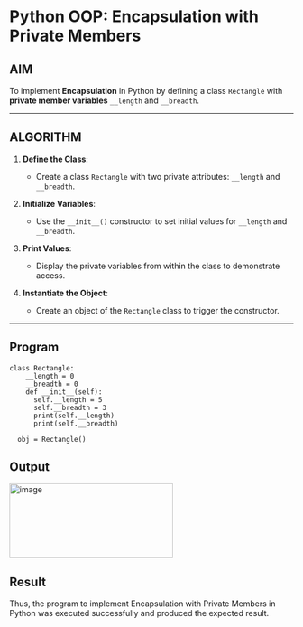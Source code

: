 #  Python OOP: Encapsulation with Private Members

## AIM

To implement **Encapsulation** in Python by defining a class `Rectangle` with **private member variables** `__length` and `__breadth`.

---

## ALGORITHM

1. **Define the Class**:
   - Create a class `Rectangle` with two private attributes: `__length` and `__breadth`.

2. **Initialize Variables**:
   - Use the `__init__()` constructor to set initial values for `__length` and `__breadth`.

3. **Print Values**:
   - Display the private variables from within the class to demonstrate access.

4. **Instantiate the Object**:
   - Create an object of the `Rectangle` class to trigger the constructor.

---

##  Program
```
class Rectangle:
    __length = 0 
    __breadth = 0
    def __init__(self):
      self.__length = 5
      self.__breadth = 3
      print(self.__length)
      print(self.__breadth)
   
  obj = Rectangle()
```
## Output
<img width="290" height="132" alt="image" src="https://github.com/user-attachments/assets/e9492aae-2ce7-4bff-98dc-1565ff3966b3" />

## Result
Thus, the program to implement Encapsulation with Private Members in Python was executed successfully and produced the expected result.
